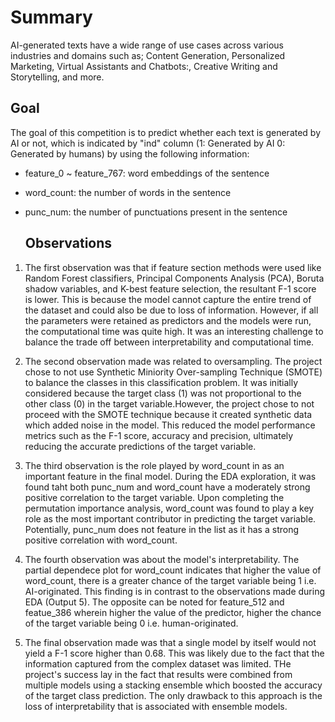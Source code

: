 # Summary

AI-generated texts have a wide range of use cases across various industries and domains such as; Content Generation, Personalized Marketing, Virtual Assistants and Chatbots:, Creative Writing and Storytelling, and more. 

## Goal

The goal of this competition is to predict whether each text is generated by AI or not, which is indicated by "ind" column (1: Generated by AI 0: Generated by humans) by using the following information:

- feature_0 ~ feature_767: word embeddings of the sentence
- word_count: the number of words in the sentence
- punc_num: the number of punctuations present in the sentence

  ## Observations

1. The first observation was that if feature section methods were used like Random Forest classifiers, Principal Components Analysis (PCA), Boruta shadow variables, and K-best feature selection, the resultant F-1 score is lower. This is because the model cannot capture the entire trend of the dataset and could also be due to loss of information. However, if all the parameters were retained as predictors and the models were run, the computational time was quite high. It was an interesting challenge to balance the trade off between interpretability and computational time.

2. The second observation made was related to oversampling. The project chose to not use Synthetic Miniority Over-sampling Technique (SMOTE) to balance the classes in this classification problem. It was initially considered because the target class (1) was not proportional to the other class (0) in the target variable.However, the project chose to not proceed with the SMOTE technique because it created synthetic data which added noise in the model. This reduced the model performance metrics such as the F-1 score, accuracy and precision, ultimately reducing the accurate predictions of the target variable.


3. The third observation is the role played by word_count in as an important feature in the final model. During the EDA exploration, it was found taht both punc_num and word_count have a moderately strong positive correlation to the target variable. Upon completing the permutation importance analysis, word_count was found to play a key role as the most important contributor in predicting the target variable. Potentially, punc_num does not feature in the list as it has a strong positive correlation with word_count.

4. The fourth observation was about the model's interpretability. The partial dependece plot for word_count indicates that higher the value of word_count, there is a greater chance of the target variable being 1 i.e. AI-originated. This finding is in contrast to the observations made during EDA (Output 5). The opposite can be noted for feature_512 and featue_386 wherein higher the value of the predictor, higher the chance of the target variable being 0 i.e. human-originated.

5. The final observation made was that a single model by itself would not yield a F-1 score higher than 0.68. This was likely due to the fact that the information captured from the complex dataset was limited. THe project's success lay in the fact that results were combined from multiple models using a stacking ensemble which boosted the accuracy of the target class prediction. The only drawback to this approach is the loss of interpretability that is associated with ensemble models.
